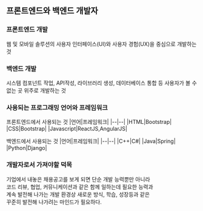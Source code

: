 ## 프론트엔드와 백엔드 개발자 

### 프론트엔드 개발

웹 및 모바일 솔루션의 사용자 인터페이스(UI)와 사용자 경험(UX)을 중심으로 개발하는 것

### 백엔드 개발

시스템 컴포넌트 작업, API작성, 라이브러리 생성, 데이터베이스 통합 등 사용자가 볼 수 없는 곳 위주로 개발하는 것

### 사용되는 프로그래밍 언어와 프레임워크

프론트엔드에서 사용되는 것
|언어|프레임워크|
|--|--|
|HTML|Bootstrap|
|CSS|Bootstrap|
|Javascript|ReactJS,AngularJS|

백엔드에서 사용되는 것
|언어|프레임워크|
|--|--|
|C++|C#|
|Java|Spring|
|Python|Django|

### 개발자로서 가져야할 덕목

기업에서 내놓은 채용공고를 보게 되면 단순 개발 능력뿐만 아니라  
코드 리뷰, 협업, 커뮤니케이션과 같은 함께 일하는데 필요한 능력과  
계속 발전해 나가는 개발 환경상 새로운 방식, 학습, 성장등과 같은   
꾸준히 발전해 나가려는 마인드가 필요하다.
